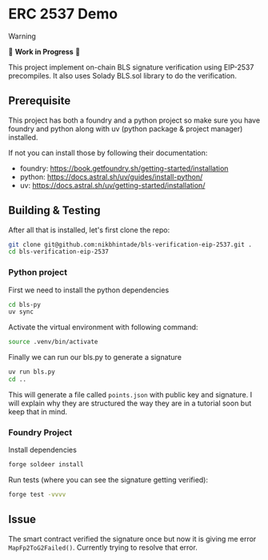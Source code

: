 # ERC 2537 Demo

> [!WARNING]  
> 🚧 **Work in Progress** 🚧  

This project implement on-chain BLS signature verification using EIP-2537 precompiles. It also uses Solady BLS.sol library to do the verification.

## Prerequisite

This project has both a foundry and a python project so make sure you have foundry and python along with uv (python package & project manager) installed.

If not you can install those by following their documentation:
- foundry: https://book.getfoundry.sh/getting-started/installation
- python: https://docs.astral.sh/uv/guides/install-python/
- uv: https://docs.astral.sh/uv/getting-started/installation/

## Building & Testing

After all that is installed, let's first clone the repo:
```bash
git clone git@github.com:nikbhintade/bls-verification-eip-2537.git .
cd bls-verification-eip-2537
```

### Python project

First we need to install the python dependencies
```bash
cd bls-py
uv sync
```

Activate the virtual environment with following command:
```bash
source .venv/bin/activate
```

Finally we can run our bls.py to generate a signature
```bash
uv run bls.py
cd ..
```

This will generate a file called `points.json` with public key and signature. I will explain why they are structured the way they are in a tutorial soon but keep that in mind.  

### Foundry Project

Install dependencies
```bash
forge soldeer install
```

Run tests (where you can see the signature getting verified):
```bash
forge test -vvvv
```

## Issue

The smart contract verified the signature once but now it is giving me error `MapFp2ToG2Failed()`. Currently trying to resolve that error.

